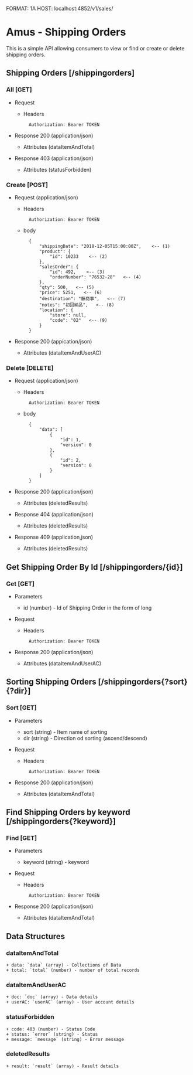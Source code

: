 FORMAT: 1A
HOST: localhost:4852/v1/sales/

# Amus - Shipping Orders

This is a simple API allowing consumers to view or find or create or delete shipping orders.

## Shipping Orders [/shippingorders]

### All [GET]

+ Request

    + Headers
    
            Authorization: Bearer TOKEN

+ Response 200 (application/json)
    + Attributes (dataItemAndTotal)

+ Response 403 (application/json)
    + Attributes (statusForbidden)
        
### Create [POST]

+ Request (application/json)

    + Headers
    
            Authorization: Bearer TOKEN

    + body

            {
                "shippingDate": "2018-12-05T15:00:00Z",    <-- (1)
                "product": {
                    "id": 10233    <-- (2)
                },
                "salesOrder": {
                    "id": 492,    <-- (3)
                    "orderNumber": "76532-28"   <-- (4)
                },
                "qty": 500,   <-- (5)
                "price": 5251,   <-- (6)
                "destination": "藤商事",   <-- (7)
                "notes": "初回納品",   <-- (8)
                "location": {
                    "store": null,
                    "code": "02"   <-- (9)
                }
            }

+ Response 200 (appication/json)
    + Attributes (dataItemAndUserAC)

### Delete [DELETE]

+ Request (application/json)

    + Headers
    
            Authorization: Bearer TOKEN

    + body

            {
                "data": [
                    {
                        "id": 1,
                        "version": 0
                    },
                    {
                        "id": 2,
                        "version": 0
                    }
                ]
            }

+ Response 200 (application/json)
    + Attributes (deletedResults)
        
+ Response 404 (application/json)
    + Attributes (deletedResults)

+ Response 409 (application,json)
    + Attributes (deletedResults)

## Get Shipping Order By Id [/shippingorders/{id}]

### Get [GET]

+ Parameters
    + id (number) - Id of Shipping Order in the form of long
    
+ Request

    + Headers
    
            Authorization: Bearer TOKEN

+ Response 200 (application/json)
    + Attributes (dataItemAndUserAC)
        
## Sorting Shipping Orders [/shippingorders{?sort}{?dir}]

### Sort [GET]

+ Parameters
    + sort (string) - Item name of sorting
    + dir (string) - Direction od sorting (ascend/descend)

+ Request

    + Headers
                
            Authorization: Bearer TOKEN

+ Response 200 (application/json)
    + Attributes (dataItemAndTotal)
        
## Find Shipping Orders by keyword [/shippingorders{?keyword}]

### Find [GET]

+ Parameters
    + keyword (string) - keyword

+ Request

    + Headers
        
            Authorization: Bearer TOKEN

+ Response 200 (application/json)
    + Attributes (dataItemAndTotal)

## Data Structures

### dataItemAndTotal
    + data: `data` (array) - Collections of Data
    + total: `total` (number) - number of total records
    
### dataItemAndUserAC
    + doc: `doc` (array) - Data details
    + userAC: `userAC` (array) - User account details

### statusForbidden
    + code: 403 (number) - Status Code
    + status: `error` (string) - Status
    + message: `message` (string) - Error message

### deletedResults
    + result: `result` (array) - Result details
